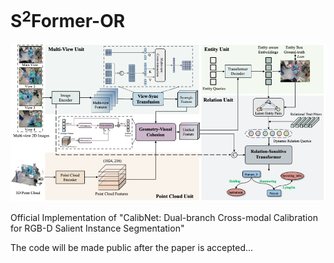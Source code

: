 # S$^2$Former-OR
![S^2Former-OR](assets/framework.png)

Official Implementation of "CalibNet: Dual-branch Cross-modal Calibration for RGB-D Salient Instance Segmentation"

The code will be made public after the paper is accepted...
